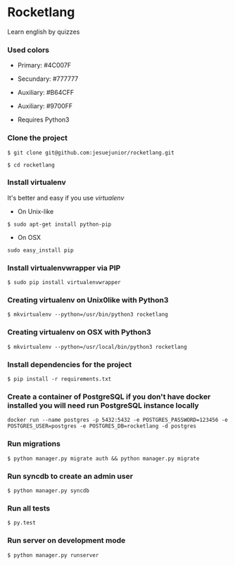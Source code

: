 # Rocketlang
Learn english by quizzes 

### Used colors
 
 * Primary: #4C007F
 * Secundary: #777777
 * Auxiliary: #B64CFF
 * Auxiliary: #9700FF

* Requires Python3

### Clone the project

```shell
$ git clone git@github.com:jesuejunior/rocketlang.git
```

```shell
$ cd rocketlang
```
### Install virtualenv 

It's better and easy if you use _virtualenv_ 

 * On Unix-like

``` $ sudo apt-get install python-pip ```

 * On OSX

```sudo easy_install pip```

### Install virtualenvwrapper via PIP

```shell
$ sudo pip install virtualenvwrapper 
```

### Creating virtualenv on Unix0like with Python3

```shell
$ mkvirtualenv --python=/usr/bin/python3 rocketlang
```

### Creating virtualenv on OSX with Python3

```shell
$ mkvirtualenv --python=/usr/local/bin/python3 rocketlang
```

### Install dependencies for the project

```shell
$ pip install -r requirements.txt
```

### Create a container of PostgreSQL if you don't have docker installed you will need run PostgreSQL instance locally

```shell
docker run --name postgres -p 5432:5432 -e POSTGRES_PASSWORD=123456 -e POSTGRES_USER=postgres -e POSTGRES_DB=rocketlang -d postgres
```

### Run migrations

```shell
$ python manager.py migrate auth && python manager.py migrate
```

### Run syncdb to create an admin user

```shell
$ python manager.py syncdb
```



### Run all tests

```shell
$ py.test
```

### Run server on development mode

```shell
$ python manager.py runserver
```


